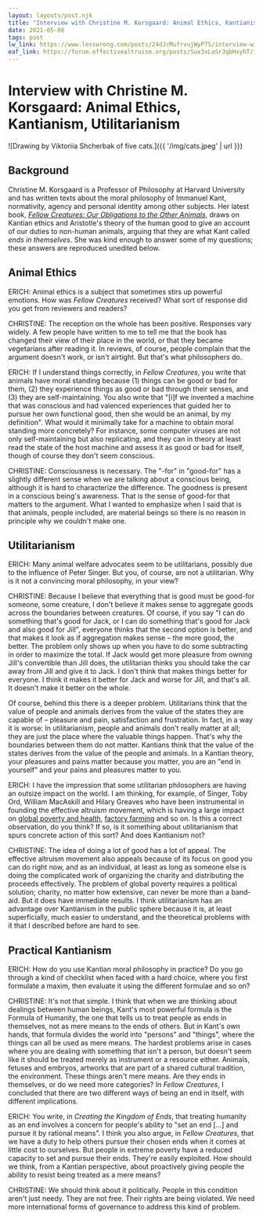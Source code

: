 ```yaml
---
layout: layouts/post.njk
title: "Interview with Christine M. Korsgaard: Animal Ethics, Kantianism, Utilitarianism"
date: 2021-05-08
tags: post
lw_link: https://www.lesswrong.com/posts/24dJcMufrvujWyP7S/interview-with-christine-m-korsgaard-animal-ethics
eaf_link: https://forum.effectivealtruism.org/posts/Sux3vLaSrJqbHxyhT/interview-with-christine-m-korsgaard-animal-ethics
---
```


# Interview with Christine M. Korsgaard: Animal Ethics, Kantianism, Utilitarianism

![Drawing by Viktoriia Shcherbak of five cats.]({{ '/img/cats.jpeg' | url }})

## Background

Christine M. Korsgaard is a Professor of Philosophy at Harvard University and has written texts about the moral philosophy of Immanuel Kant, normativity, agency and personal identity among other subjects. Her latest book, _[Fellow Creatures: Our Obligations to the Other Animals](https://global.oup.com/academic/product/fellow-creatures-9780198753858?q=Korsgaard&lang=en&cc=us)_, draws on Kantian ethics and Aristotle's theory of the human good to give an account of our duties to non-human animals, arguing that they are what Kant called _ends in themselves_. She was kind enough to answer some of my questions; these answers are reproduced unedited below.

## Animal Ethics

ERICH: Animal ethics is a subject that sometimes stirs up powerful emotions. How was *Fellow Creatures* received? What sort of response did you get from reviewers and readers?

CHRISTINE: The reception on the whole has been positive. Responses vary widely. A few people have written to me to tell me that the book has changed their view of their place in the world, or that they became vegetarians after reading it. In reviews, of course, people complain that the argument doesn't work, or isn't airtight. But that's what philosophers do.

ERICH: If I understand things correctly, in *Fellow Creatures*, you write that animals have moral standing because (1) things can be good or bad for them, (2) they experience things as good or bad through their senses, and (3) they are self-maintaining. You also write that "[i]f we invented a machine that was conscious and had valenced experiences that guided her to pursue her own functional good, then she would be an animal, by my definition". What would it minimally take for a machine to obtain moral standing more concretely? For instance, some computer viruses are not only self-maintaining but also replicating, and they can in theory at least read the state of the host machine and assess it as good or bad for itself, though of course they don't seem conscious.

CHRISTINE: Consciousness is necessary. The "-for" in "good-for" has a slightly different sense when we are talking about a conscious being, although it is hard to characterize the difference. The goodness is present in a conscious being's awareness. That is the sense of good-for that matters to the argument. What I wanted to emphasize when I said that is that animals, people included, are material beings so there is no reason in principle why we couldn't make one.

## Utilitarianism

ERICH: Many animal welfare advocates seem to be utilitarians, possibly due to the influence of Peter Singer. But you, of course, are not a utilitarian. Why is it not a convincing moral philosophy, in your view?

CHRISTINE: Because I believe that everything that is good must be good-for someone, some creature, I don't believe it makes sense to aggregate goods across the boundaries between creatures. Of course, if you say "I can do something that's good for Jack, or I can do something that's good for Jack and also good for Jill", everyone thinks that the second option is better, and that makes it look as if aggregation makes sense – the more good, the better. The problem only shows up when you have to do some subtracting in order to maximize the total. If Jack would get more pleasure from owning Jill's convertible than Jill does, the utilitarian thinks you should take the car away from Jill and give it to Jack. I don't think that makes things better for everyone. I think it makes it better for Jack and worse for Jill, and that's all. It doesn't make it better on the whole.

Of course, behind this there is a deeper problem. Utilitarians think that the value of people and animals derives from the value of the states they are capable of – pleasure and pain, satisfaction and frustration. In fact, in a way it is worse: In utilitarianism, people and animals don't really matter at all; they are just the place where the valuable things happen. That's why the boundaries between them do not matter. Kantians think that the value of the states derives from the value of the people and animals. In a Kantian theory, your pleasures and pains matter because you matter, you are an "end in yourself" and your pains and pleasures matter to you.

ERICH: I have the impression that some utilitarian philosophers are having an outsize impact on the world. I am thinking, for example, of Singer, Toby Ord, William MacAskill and Hilary Greaves who have been instrumental in founding the effective altruism movement, which is having a large impact on [global poverty and health](https://www.givewell.org/), [factory farming](https://animalcharityevaluators.org/) and so on. Is this a correct observation, do you think? If so, is it something about utilitarianism that spurs concrete action of this sort? And does Kantianism not?

CHRISTINE: The idea of doing a lot of good has a lot of appeal. The effective altruism movement also appeals because of its focus on good you can do right now, and as an individual, at least as long as someone else is doing the complicated work of organizing the charity and distributing the proceeds effectively. The problem of global poverty requires a political solution; charity, no matter how extensive, can never be more than a band-aid. But it does have immediate results. I think utilitarianism has an advantage over Kantianism in the public sphere because it is, at least superficially, much easier to understand, and the theoretical problems with it that I described before are hard to see.

## Practical Kantianism

ERICH: How do you use Kantian moral philosophy in practice? Do you go through a kind of checklist when faced with a hard choice, where you first formulate a maxim, then evaluate it using the different formulae and so on?

CHRISTINE: It's not that simple. I think that when we are thinking about dealings between human beings, Kant's most powerful formula is the Formula of Humanity, the one that tells us to treat people as ends in themselves, not as mere means to the ends of others. But in Kant's own hands, that formula divides the world into "persons" and "things", where the things can all be used as mere means. The hardest problems arise in cases where you are dealing with something that isn't a person, but doesn't seem like it should be treated merely as instrument or a resource either. Animals, fetuses and embryos, artworks that are part of a shared cultural tradition, the environment. These things aren't mere means. Are they ends in themselves, or do we need more categories? In _Fellow Creatures_, I concluded that there are two different ways of being an end in itself, with different implications.

ERICH: You write, in *Creating the Kingdom of Ends*, that treating humanity as an end involves a concern for people's ability to "set an end [...] and pursue it by rational means". I think you also argue, in *Fellow Creatures*, that we have a duty to help others pursue their chosen ends when it comes at little cost to ourselves. But people in extreme poverty have a reduced capacity to set and pursue their ends. They're easily exploited. How should we think, from a Kantian perspective, about proactively giving people the ability to resist being treated as a mere means?

CHRISTINE: We should think about it politically. People in this condition aren't just needy. They are not free. Their rights are being violated. We need more international forms of governance to address this kind of problem.

